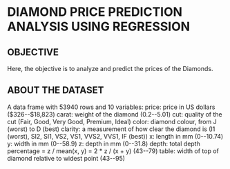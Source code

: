 # DIAMOND PRICE PREDICTION ANALYSIS USING REGRESSION


## OBJECTIVE
Here, the objective is to analyze and predict the prices of the Diamonds.

## ABOUT THE DATASET
A data frame with 53940 rows and 10 variables: price: price in US dollars (\$326--\$18,823) carat: weight of the diamond (0.2--5.01) cut: quality of the cut (Fair, Good, Very Good, Premium, Ideal) color: diamond colour, from J (worst) to D (best) clarity: a measurement of how clear the diamond is (I1 (worst), SI2, SI1, VS2, VS1, VVS2, VVS1, IF (best)) x: length in mm (0--10.74) y: width in mm (0--58.9) z: depth in mm (0--31.8) depth: total depth percentage = z / mean(x, y) = 2 * z / (x + y) (43--79) table: width of top of diamond relative to widest point (43--95)